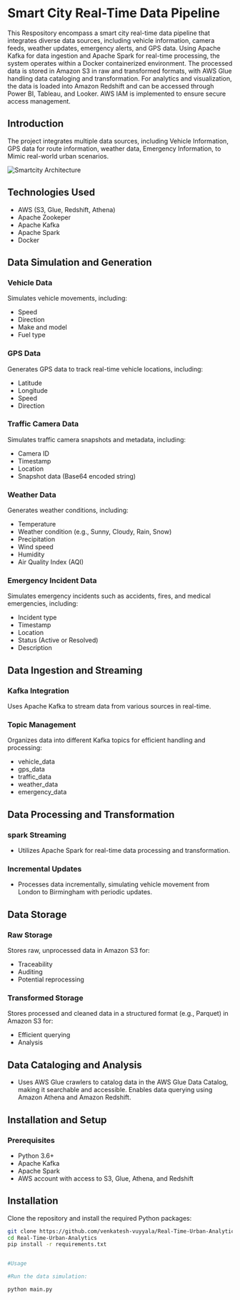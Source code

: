 # Smart City Real-Time Data Pipeline

This Respository encompass a smart city real-time data pipeline that integrates diverse data sources, including vehicle information, camera feeds, weather updates, emergency alerts, and GPS data. Using Apache Kafka for data ingestion and Apache Spark for real-time processing, the system operates within a Docker containerized environment. The processed data is stored in Amazon S3 in raw and transformed formats, with AWS Glue handling data cataloging and transformation. For analytics and visualization, the data is loaded into Amazon Redshift and can be accessed through Power BI, Tableau, and Looker. AWS IAM is implemented to ensure secure access management.

## Introduction
The project integrates multiple data sources, including Vehicle Information, GPS data for route information, weather data, Emergency Information, to Mimic real-world urban scenarios.

![Smartcity Architecture](https://github.com/user-attachments/assets/3d55f2d9-963c-43dc-99f0-811d22d17f64)

## Technologies Used
- AWS (S3, Glue, Redshift, Athena)
- Apache Zookeper
- Apache Kafka
- Apache Spark
- Docker

## Data Simulation and Generation

### Vehicle Data
Simulates vehicle movements, including:
- Speed
- Direction
- Make and model
- Fuel type

### GPS Data
Generates GPS data to track real-time vehicle locations, including:
- Latitude
- Longitude
- Speed
- Direction

### Traffic Camera Data
Simulates traffic camera snapshots and metadata, including:
- Camera ID
- Timestamp
- Location
- Snapshot data (Base64 encoded string)

### Weather Data
Generates weather conditions, including:
- Temperature
- Weather condition (e.g., Sunny, Cloudy, Rain, Snow)
- Precipitation
- Wind speed
- Humidity
- Air Quality Index (AQI)

### Emergency Incident Data
Simulates emergency incidents such as accidents, fires, and medical emergencies, including:
- Incident type
- Timestamp
- Location
- Status (Active or Resolved)
- Description

## Data Ingestion and Streaming

### Kafka Integration
Uses Apache Kafka to stream data from various sources in real-time.

### Topic Management
Organizes data into different Kafka topics for efficient handling and processing:
- vehicle_data
- gps_data
- traffic_data
- weather_data
- emergency_data
  
## Data Processing and Transformation
### spark Streaming
- Utilizes Apache Spark for real-time data processing and transformation.
### Incremental Updates
- Processes data incrementally, simulating vehicle movement from London to Birmingham with periodic updates.

## Data Storage

### Raw Storage
Stores raw, unprocessed data in Amazon S3 for:
- Traceability
- Auditing
- Potential reprocessing
### Transformed Storage
Stores processed and cleaned data in a structured format (e.g., Parquet) in Amazon S3 for:
- Efficient querying
- Analysis

## Data Cataloging and Analysis
- Uses AWS Glue crawlers to catalog data in the AWS Glue Data Catalog, making it searchable and accessible. Enables data querying using Amazon Athena and
Amazon Redshift.

## Installation and Setup

### Prerequisites
- Python 3.6+
- Apache Kafka
- Apache Spark
- AWS account with access to S3, Glue, Athena, and Redshift

## Installation
Clone the repository and install the required Python packages:
```sh
git clone https://github.com/venkatesh-vuyyala/Real-Time-Urban-Analytics.git
cd Real-Time-Urban-Analytics
pip install -r requirements.txt


#Usage

#Run the data simulation:

python main.py


